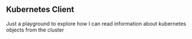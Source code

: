 ## Kubernetes Client

Just a playground to explore how I can read information about kubernetes objects from the cluster



